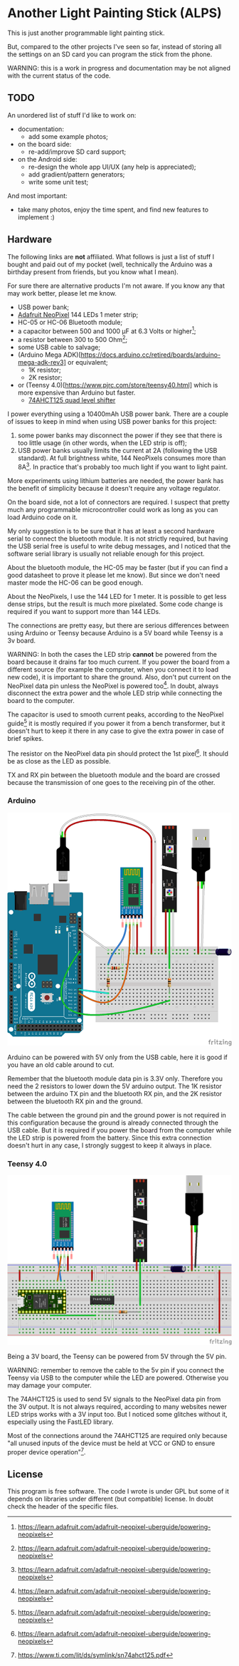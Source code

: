 # Another Light Painting Stick (ALPS)

This is just another programmable light painting stick.

But, compared to the other projects I've seen so far, instead of
storing all the settings on an SD card you can program the stick from
the phone.


WARNING: this is a work in progress and documentation may be not
         aligned with the current status of the code.


## TODO

An unordered list of stuff I'd like to work on:

- documentation:
  - add some example photos;
- on the board side:
  - re-add/improve SD card support;
- on the Android side:
  - re-design the whole app UI/UX (any help is appreciated);
  - add gradient/pattern generators;
  - write some unit test;

And most important:
- take many photos, enjoy the time spent, and find new features to implement :)


## Hardware

The following links are **not** affiliated. What follows is just a
list of stuff I bought and paid out of my pocket (well, technically
the Arduino was a birthday present from friends, but you know what I
mean).

For sure there are alternative products I'm not aware. If you know any
that may work better, please let me know.

- USB power bank;
- [Adafruit NeoPixel](https://learn.adafruit.com/adafruit-neopixel-uberguide/)
  144 LEDs 1 meter strip;
- HC-05 or HC-06 Bluetooth module;
- a capacitor between 500 and 1000 µF at 6.3 Volts or higher[^1];
- a resistor between 300 to 500 Ohm[^1];
- some USB cable to salvage;
- (Arduino Mega ADK)[https://docs.arduino.cc/retired/boards/arduino-mega-adk-rev3]
  or equivalent;
  - 1K resistor;
  - 2K resistor;
- or (Teensy 4.0)[https://www.pjrc.com/store/teensy40.html] which is
  more expensive than Arduino but faster.
  - [74AHCT125 quad level shifter](https://www.adafruit.com/product/1787)


I power everything using a 10400mAh USB power bank. There are a couple
of issues to keep in mind when using USB power banks for this project:

1. some power banks may disconnect the power if they see that there is
   too little usage (in other words, when the LED strip is off);
2. USB power banks usually limits the current at 2A (following the USB
   standard). At full brightness white, 144 NeoPixels consumes more
   than 8A[^1]. In practice that's probably too much light if you want
   to light paint.

More experiments using lithium batteries are needed, the power bank
has the benefit of simplicity because it doesn't require any voltage
regulator.

On the board side, not a lot of connectors are required. I suspect
that pretty much any programmable microcontroller could work as long
as you can load Arduino code on it.

My only suggestion is to be sure that it has at least a second
hardware serial to connect the bluetooth module.
It is not strictly required, but having the USB serial free is useful
to write debug messages, and I noticed that the software serial
library is usually not reliable enough for this project.

About the bluetooth module, the HC-05 may be faster (but if you can
find a good datasheet to prove it please let me know). But since we
don't need master mode the HC-06 can be good enough.

About the NeoPixels, I use the 144 LED for 1 meter. It is possible to
get less dense strips, but the result is much more pixelated.
Some code change is required if you want to support more than 144 LEDs.

The connections are pretty easy, but there are serious differences
between using Arduino or Teensy because Arduino is a 5V board while
Teensy is a 3v board.

WARNING: In both the cases the LED strip **cannot** be powered from
         the board because it drains far too much current.  If you
         power the board from a different source (for example the
         computer, when you connect it to load new code), it is
         important to share the ground. Also, don't put current on the
         NeoPixel data pin unless the NeoPixel is powered too[^1].
         In doubt, always disconnect the extra power and the whole LED
         strip while connecting the board to the computer.

The capacitor is used to smooth current peaks, according to the
NeoPixel guide[^1] it is mostly required if you power it from a bench
transformer, but it doesn't hurt to keep it there in any case to give
the extra power in case of brief spikes.

The resistor on the NeoPixel data pin should protect the 1st
pixel[^1]. It should be as close as the LED as possible.

TX and RX pin between the bluetooth module and the board are crossed
because the transmission of one goes to the receiving pin of the
other.

### Arduino

![schematic](schematics/alps-arduino.png)

Arduino can be powered with 5V only from the USB cable, here it is
good if you have an old cable around to cut.

Remember that the bluetooth module data pin is 3.3V only. Therefore
you need the 2 resistors to lower down the 5V arduino output. The 1K
resistor between the arduino TX pin and the bluetooth RX pin, and the
2K resistor between the bluetooth RX pin and the ground.

The cable between the ground pin and the ground power is not required
in this configuration because the ground is already connected through
the USB cable.
But it is required if you power the board from the computer while the
LED strip is powered from the battery. Since this extra connection
doesn't hurt in any case, I strongly suggest to keep it always in
place.

### Teensy 4.0

![schematic](schematics/alps-teensy.png)

Being a 3V board, the Teensy can be powered from 5V through the 5V
pin.

WARNING: remember to remove the cable to the 5v pin if you connect the
         Teensy via USB to the computer while the LED are
         powered. Otherwise you may damage your computer.

The 74AHCT125 is used to send 5V signals to the NeoPixel data pin from
the 3V output. It is not always required, according to many websites
newer LED strips works with a 3V input too. But I noticed some
glitches without it, especially using the FastLED library.

Most of the connections around the 74AHCT125 are required only because
"all unused inputs of the device must be held at VCC or GND to ensure
proper device operation"[^2].

[^1]: https://learn.adafruit.com/adafruit-neopixel-uberguide/powering-neopixels
[^2]: https://www.ti.com/lit/ds/symlink/sn74ahct125.pdf


## License

This program is free software. The code I wrote is under GPL but some
of it depends on libraries under different (but compatible) license.
In doubt check the header of the specific files.
